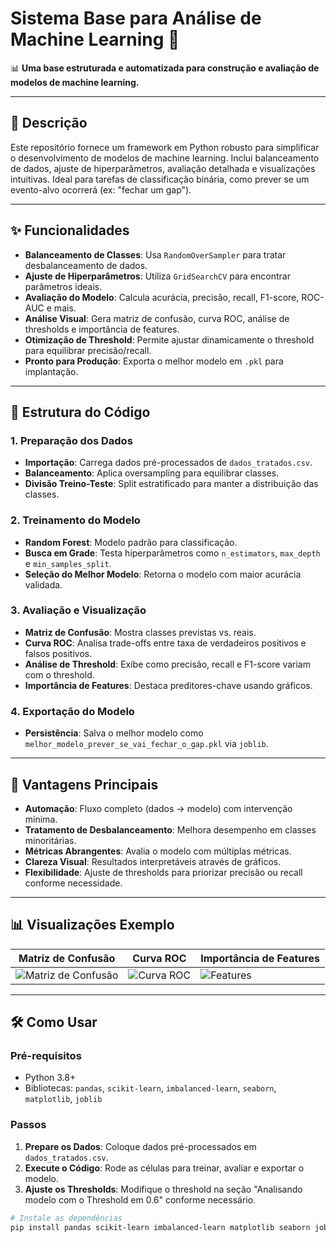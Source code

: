 # Sistema Base para Análise de Machine Learning 🚀

📊 **Uma base estruturada e automatizada para construção e avaliação de modelos de machine learning.**

---

## 📝 Descrição  
Este repositório fornece um framework em Python robusto para simplificar o desenvolvimento de modelos de machine learning. Inclui balanceamento de dados, ajuste de hiperparâmetros, avaliação detalhada e visualizações intuitivas. Ideal para tarefas de classificação binária, como prever se um evento-alvo ocorrerá (ex: "fechar um gap").

---

## ✨ Funcionalidades  
- **Balanceamento de Classes**: Usa `RandomOverSampler` para tratar desbalanceamento de dados.  
- **Ajuste de Hiperparâmetros**: Utiliza `GridSearchCV` para encontrar parâmetros ideais.  
- **Avaliação do Modelo**: Calcula acurácia, precisão, recall, F1-score, ROC-AUC e mais.  
- **Análise Visual**: Gera matriz de confusão, curva ROC, análise de thresholds e importância de features.  
- **Otimização de Threshold**: Permite ajustar dinamicamente o threshold para equilibrar precisão/recall.  
- **Pronto para Produção**: Exporta o melhor modelo em `.pkl` para implantação.

---

## 🧩 Estrutura do Código  

### 1. Preparação dos Dados  
- **Importação**: Carrega dados pré-processados de `dados_tratados.csv`.  
- **Balanceamento**: Aplica oversampling para equilibrar classes.  
- **Divisão Treino-Teste**: Split estratificado para manter a distribuição das classes.

### 2. Treinamento do Modelo  
- **Random Forest**: Modelo padrão para classificação.  
- **Busca em Grade**: Testa hiperparâmetros como `n_estimators`, `max_depth` e `min_samples_split`.  
- **Seleção do Melhor Modelo**: Retorna o modelo com maior acurácia validada.

### 3. Avaliação e Visualização  
- **Matriz de Confusão**: Mostra classes previstas vs. reais.  
- **Curva ROC**: Analisa trade-offs entre taxa de verdadeiros positivos e falsos positivos.  
- **Análise de Threshold**: Exibe como precisão, recall e F1-score variam com o threshold.  
- **Importância de Features**: Destaca preditores-chave usando gráficos.

### 4. Exportação do Modelo  
- **Persistência**: Salva o melhor modelo como `melhor_modelo_prever_se_vai_fechar_o_gap.pkl` via `joblib`.

---

## 🎯 Vantagens Principais  
- **Automação**: Fluxo completo (dados → modelo) com intervenção mínima.  
- **Tratamento de Desbalanceamento**: Melhora desempenho em classes minoritárias.  
- **Métricas Abrangentes**: Avalia o modelo com múltiplas métricas.  
- **Clareza Visual**: Resultados interpretáveis através de gráficos.  
- **Flexibilidade**: Ajuste de thresholds para priorizar precisão ou recall conforme necessidade.

---

## 📊 Visualizações Exemplo  
| Matriz de Confusão | Curva ROC | Importância de Features |
|------------------|-----------|--------------------|
| ![Matriz de Confusão](https://via.placeholder.com/200x150/FF6B6B/FFFFFF?text=CM) | ![Curva ROC](https://via.placeholder.com/200x150/4ECDC4/FFFFFF?text=ROC) | ![Features](https://via.placeholder.com/200x150/45B7D1/FFFFFF?text=Features) |

---

## 🛠️ Como Usar  

### Pré-requisitos  
- Python 3.8+  
- Bibliotecas: `pandas`, `scikit-learn`, `imbalanced-learn`, `seaborn`, `matplotlib`, `joblib`  

### Passos  
1. **Prepare os Dados**: Coloque dados pré-processados em `dados_tratados.csv`.  
2. **Execute o Código**: Rode as células para treinar, avaliar e exportar o modelo.  
3. **Ajuste os Thresholds**: Modifique o threshold na seção "Analisando modelo com o Threshold em 0.6" conforme necessário.  

```bash
# Instale as dependências
pip install pandas scikit-learn imbalanced-learn matplotlib seaborn joblib

